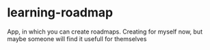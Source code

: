 # learning-roadmap
App, in which you can create roadmaps. Creating for myself now, but maybe someone will find it usefull for themselves
